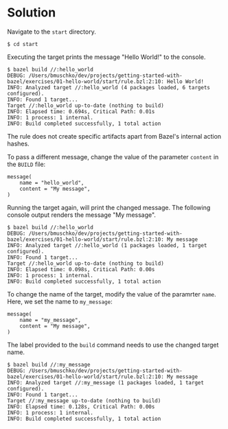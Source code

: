 # Solution

Navigate to the `start` directory.

```
$ cd start
```

Executing the target prints the message "Hello World!" to the console.

```
$ bazel build //:hello_world
DEBUG: /Users/bmuschko/dev/projects/getting-started-with-bazel/exercises/01-hello-world/start/rule.bzl:2:10: Hello World!
INFO: Analyzed target //:hello_world (4 packages loaded, 6 targets configured).
INFO: Found 1 target...
Target //:hello_world up-to-date (nothing to build)
INFO: Elapsed time: 0.694s, Critical Path: 0.01s
INFO: 1 process: 1 internal.
INFO: Build completed successfully, 1 total action
```

The rule does not create specific artifacts apart from Bazel's internal action hashes.

To pass a different message, change the value of the parameter `content` in the `BUILD` file:

```
message(
    name = "hello_world",
    content = "My message",
)
```

Running the target again, will print the changed message. The following console output renders the message "My message".

```
$ bazel build //:hello_world
DEBUG: /Users/bmuschko/dev/projects/getting-started-with-bazel/exercises/01-hello-world/start/rule.bzl:2:10: My message
INFO: Analyzed target //:hello_world (1 packages loaded, 1 target configured).
INFO: Found 1 target...
Target //:hello_world up-to-date (nothing to build)
INFO: Elapsed time: 0.098s, Critical Path: 0.00s
INFO: 1 process: 1 internal.
INFO: Build completed successfully, 1 total action
```

To change the name of the target, modify the value of the paramrter `name`. Here, we set the name to `my_message`:

```
message(
    name = "my_message",
    content = "My message",
)
```

The label provided to the `build` command needs to use the changed target name.

```
$ bazel build //:my_message
DEBUG: /Users/bmuschko/dev/projects/getting-started-with-bazel/exercises/01-hello-world/start/rule.bzl:2:10: My message
INFO: Analyzed target //:my_message (1 packages loaded, 1 target configured).
INFO: Found 1 target...
Target //:my_message up-to-date (nothing to build)
INFO: Elapsed time: 0.128s, Critical Path: 0.00s
INFO: 1 process: 1 internal.
INFO: Build completed successfully, 1 total action
```